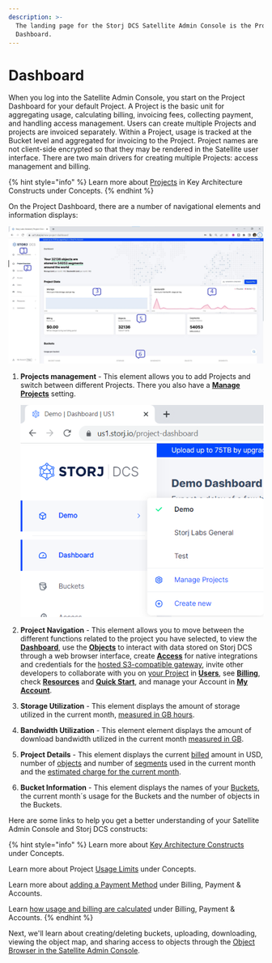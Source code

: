 ```yaml
---
description: >-
  The landing page for the Storj DCS Satellite Admin Console is the Project
  Dashboard.
---
```


# Dashboard

When you log into the Satellite Admin Console, you start on the Project Dashboard for your default Project. A Project is the basic unit for aggregating usage, calculating billing, invoicing fees,  collecting payment, and handling access management. Users can create multiple Projects and projects are invoiced separately. Within a Project, usage is tracked at the Bucket level and aggregated for invoicing to the Project. Project names are not client-side encrypted so that they may be rendered in the Satellite user interface. There are two main drivers for creating multiple Projects: access management and billing.

{% hint style="info" %}
Learn more about [Projects](../../concepts/key-architecture-constructs.md#project) in Key Architecture Constructs under Concepts.
{% endhint %}

On the Project Dashboard, there are a number of navigational elements and information displays:

![](<../../.gitbook/assets/Screenshot 2022-07-30 103716.jpg>)

1.  &#x20;**Projects management** - This element allows you to add Projects and switch between different Projects. There you also have a [**Manage Projects**](manage-projects.md) setting.

    ![](<../../.gitbook/assets/image (133) (1) (1).png>)
2. **Project Navigation** - This element allows you to move between the different functions related to the project you have selected, to view the [**Dashboard**](dashboard.md), use the [**Objects**](objects.md) to interact with data stored on Storj DCS through a web browser interface, create [**Access**](access-grants.md) for native integrations and credentials for the [hosted S3-compatible gateway](../../api-reference/s3-compatible-gateway/), invite other developers to collaborate with you on [your Project](manage-projects.md) in [**Users**](users.md), see [**Billing**](billing.md), check [**Resources**](resources.md) and [**Quick Start**](quick-start.md), and manage your Account in [**My Account**](my-account.md).
3. **Storage Utilization** - This element displays the amount of storage utilized in the current month, [measured in GB hours](../../billing-payment-and-accounts-1/pricing/billing-and-payment.md#object-storage).
4. **Bandwidth Utilization** - This element  element displays the amount of download bandwidth utilized in the current month [measured in GB](../../billing-payment-and-accounts-1/pricing/billing-and-payment.md#bandwidth-fee).
5. **Project Details** - This element displays the current [billed](../../billing-payment-and-accounts-1/pricing/) amount in USD, number of [objects](../../billing-payment-and-accounts-1/pricing/#static-object-storage) and number of [segments](../../billing-payment-and-accounts-1/pricing/#segments) used in the current month and the [estimated charge for the current month](../../billing-payment-and-accounts-1/pricing/billing-and-payment.md).
6. **Bucket Information** - This element displays the names of your [Buckets](../../concepts/key-architecture-constructs.md#bucket), the current month´s usage for the Buckets and the number of objects in the Buckets.

Here are some links to help you get a better understanding of your Satellite Admin Console and Storj DCS constructs:

{% hint style="info" %}
Learn more about [Key Architecture Constructs](../../concepts/key-architecture-constructs.md) under Concepts.

Learn more about Project [Usage Limits](../../concepts/limits.md) under Concepts.

Learn more about [adding a Payment Method](../../billing-payment-and-accounts-1/storj-token/) under Billing, Payment & Accounts.

Learn [how usage and billing are calculated](../../billing-payment-and-accounts-1/pricing/billing-and-payment.md) under Billing, Payment & Accounts.
{% endhint %}

Next, we'll learn about creating/deleting buckets, uploading, downloading, viewing the object map, and sharing access to objects through the [Object Browser in the Satellite Admin Console](objects.md).
